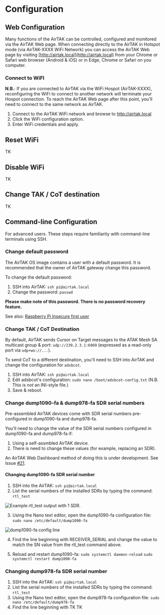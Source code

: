 # Configuration

## Web Configuration

Many functions of the AirTAK can be controlled, configured and monitored via the AirTAK 
Web page. When connecting directly to the AirTAK in Hotspot mode (via AirTAK-XXXX WiFi Network) you can access the AirTAK Web page by visiting [http://airtak.local](http://airtak.local) from your Chrome or Safari web browser (Android & iOS) or in Edge, Chrome or Safari on you computer.

### Connect to WiFI

**N.B.**: If you are connected to AirTAK via the WiFi Hospot (AirTAK-XXXX), reconfiguring the WiFi to connect to another network will terminate your Hospot connection. To reach the AirTAK Web page after this point, you'll need to connect to the same network as AirTAK.

1. Connect to the AirTAK WiFi network and browse to http://airtak.local
2. Click the WiFi configuration option.
3. Enter WiFi credentials and apply.

## Reset WiFi

TK

## Disable WiFi

TK

## Change TAK / CoT destination

TK

## Command-line Configuration

For advanced users. These steps require familiarity with command-line terminals using SSH. 

### Change default password

The AirTAK OS image contains a user with a default password. It is recommended that the 
owner of AirTAK gateway change this password.

To change the default password:

1. SSH into AirTAK: ``ssh pi@airtak.local``
2. Change the password: ``passwd``

**Please make note of this password. There is no password recovery feature.**

See also: [Raspberry Pi Insecure first user](https://www.raspberrypi.com/news/raspberry-pi-bullseye-update-april-2022/)

### Change TAK / CoT Destination

By default, AirTAK sends Cursor on Target messages to the ATAK Mesh SA multicast group & port: ``udp://239.2.3.1:6969`` (expressed as a read-only port via ``udp+wo://...``). 

To send CoT to a different destination, you'll need to SSH into AirTAK and change the 
configuration for ``adsbcot``.

1. SSH into AirTAK: ``ssh pi@airtak.local``
2. Edit adsbcot's configuration: ``sudo nano /boot/adsbcot-config.txt`` (N.B. This is *not* an INI-style file.)
3. Save & reboot.

### Change dump1090-fa & dump978-fa SDR serial numbers

Pre-assembled AirTAK devices come with SDR serial numbers pre-configured in dump1090-fa and dump978-fa. 

You'll need to change the value of the SDR serial numbers configured in dump1090-fa and dump978-fa if:

1. Using a self-assmbled AirTAK device.
2. There is need to change these values (for example, replacing an SDR).

An AirTAK Web Dashboard method of doing this is under development. See Issue [#21](https://github.com/snstac/airtak/issues/21).

#### Changing dump1090-fa SDR serial number

1. SSH into the AirTAK: ``ssh pi@airtak.local``
2. List the serial numbers of the installed SDRs by typing the command: ``rtl_test``

![Example rtl_test output with 1 SDR.](https://images.squarespace-cdn.com/content/v1/6477cab5986c146297acea21/8d1ecb30-17f4-4225-a7c6-76eca789b645/Screen+Shot+2023-07-08+at+11.48.45+AM.png)

3. Using the Nano text editor, open the dump1090-fa configuration file: ``sudo nano /etc/default/dump1090-fa``

![dump1090-fa config line](https://images.squarespace-cdn.com/content/v1/6477cab5986c146297acea21/44e90a93-624d-404b-b758-24d55377e626/Screen+Shot+2023-07-08+at+11.49.44+AM.png)

4. Find the line beginning with RECEIVER_SERIAL and change the value to match the SN value from the rtl_test command above.

5. Reload and restart dump1090-fa:
``sudo systemctl daemon-reload``
``sudo systemctl restart dump1090-fa``

### Changing dump978-fa SDR serial number

1. SSH into the AirTAK: ``ssh pi@airtak.local``
2. List the serial numbers of the installed SDRs by typing the command: ``rtl_test``
3. Using the Nano text editor, open the dump978-fa configuration file: 
``sudo nano /etc/default/dump978-fa``
4. Find the line beginning with TK TK
